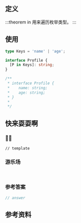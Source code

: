 ## 定义 <Badge text='Typescript in 关键字' />

:::theorem in
用来遍历枚举类型。
:::

## 使用

```ts
type Keys = 'name' | 'age';

interface Profile {
  [P in Keys]: string;
}

/**
 * interface Profile {
 *    name: string;
 *    age: string;
 * }
 *
 */

```

## 快来耍耍啊

### 🌰🌰

<!-- 题目 -->

```
// template
```

### 游乐场

<br />

<Editor
  value='// enjoy yourself'
/>

### 参考答案

```ts
// answer
```

## 参考资料


